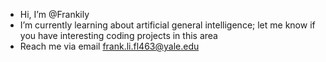 -  Hi, I’m @Frankily
-  I’m currently learning about artificial general intelligence; let me know if you have interesting coding projects in this area
-  Reach me via email frank.li.fl463@yale.edu

<!---
Frankily/Frankily is a ✨ special ✨ repository because its `README.md` (this file) appears on your GitHub profile.
You can click the Preview link to take a look at your changes.
--->
